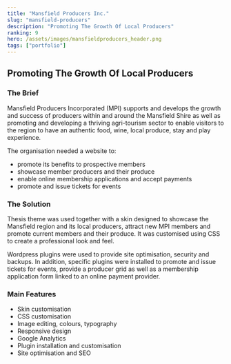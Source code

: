 ```yaml
---
title: "Mansfield Producers Inc."
slug: "mansfield-producers"
description: "Promoting The Growth Of Local Producers"
ranking: 9
hero: /assets/images/mansfieldproducers_header.png
tags: ["portfolio"]
---
```


## Promoting The Growth Of Local Producers

### The Brief

Mansfield Producers Incorporated (MPI) supports and develops the growth and success of producers within and around the Mansfield Shire as well as promoting and developing a thriving agri-tourism sector to enable visitors to the region to have an authentic food, wine, local produce, stay and play experience.

The organisation needed a website to:

- promote its benefits to prospective members
- showcase member producers and their produce
- enable online membership applications and accept payments
- promote and issue tickets for events

### The Solution

Thesis theme was used together with a skin designed to showcase the Mansfield region and its local producers, attract new MPI members and promote current members and their produce. It was customised using CSS to create a professional look and feel.

Wordpress plugins were used to provide site optimisation, security and backups. In addition, specific plugins were installed to promote and issue tickets for events, provide a producer grid as well as a membership application form linked to an online payment provider.

### Main Features

- Skin customisation
- CSS customisation
- Image editing, colours, typography
- Responsive design
- Google Analytics
- Plugin installation and customisation
- Site optimisation and SEO
